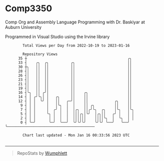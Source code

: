 # Comp3350
Comp Org and Assembly Language Programming with Dr. Baskiyar at Auburn University

Programmed in Visual Studio using the Irvine library

```
        Total Views per Day from 2022-10-19 to 2023-01-16

        Repository Views
      35 ┼                                              ╭╮
      33 ┤    ╭╮  ╭╮          ╭╮                        ││
      30 ┼╮   ││  ││          ││                        ││
      28 ┤│   ││  ││          ││                        ││
      26 ┤│   ││  ││          ││                        ││
      23 ┤│   ││  ││          ││                        ││
      21 ┤│   ││  ││          ││                        ││
      19 ┤│   ││  ││          ││                        ││
      16 ┤╰╮  ││ ╭╯│          ││    ╭╮                  ││
      14 ┤ │ ╭╯╰╮│ │   ╭╮     ││    ││                  ││
      12 ┤ │ │  ╰╯ │   ││   ╭─╯│    ││            ╭╮    ││
       9 ┤ │ │     │   │╰╮  │  │    ││ ╭╮         ││    ││
       7 ┤ │ │     │  ╭╯ │  │  │╭╮  ││╭╯╰╮  ╭╮    │╰╮   │╰╮
       5 ┤ │ │     ╰╮ │  │  │  │││╭╮│╰╯  │╭╮││   ╭╯ │   │ │
       2 ┤ │ │      │ │  │  │  ││││││    ││││╰╮  │  ╰╮  │ │
       0 ┤ ╰─╯      ╰─╯  ╰──╯  ╰╯╰╯╰╯    ╰╯╰╯ ╰──╯   ╰──╯ ╰────────────────────────────────────────

        Chart last updated - Mon Jan 16 00:33:56 2023 UTC
        
```

---

> RepoStats by [Wumphlett](https://github.com/Wumphlett)
